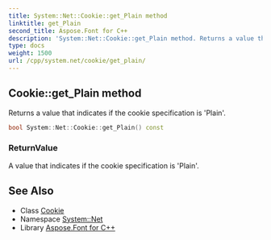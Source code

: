 ```yaml
---
title: System::Net::Cookie::get_Plain method
linktitle: get_Plain
second_title: Aspose.Font for C++
description: 'System::Net::Cookie::get_Plain method. Returns a value that indicates if the cookie specification is ''Plain'' in C++.'
type: docs
weight: 1500
url: /cpp/system.net/cookie/get_plain/
---
```

## Cookie::get_Plain method


Returns a value that indicates if the cookie specification is 'Plain'.

```cpp
bool System::Net::Cookie::get_Plain() const
```


### ReturnValue

A value that indicates if the cookie specification is 'Plain'.

## See Also

* Class [Cookie](../)
* Namespace [System::Net](../../)
* Library [Aspose.Font for C++](../../../)
